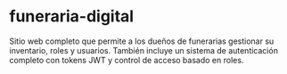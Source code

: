 # funeraria-digital
Sitio web completo que permite a los dueños de funerarias gestionar su inventario, roles y usuarios. También incluye un sistema de autenticación completo con tokens JWT y control de acceso basado en roles.
